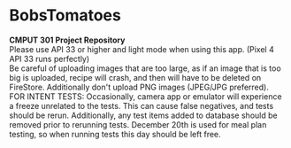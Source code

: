 # BobsTomatoes
**CMPUT 301 Project Repository**
<br>
Please use API 33 or higher and light mode when using this app. (Pixel 4 API 33 runs perfectly)
<br>
Be careful of uploading images that are too large, as if an image that is too big is uploaded, recipe will crash, and then will have to be deleted on FireStore.
Additionally don't upload PNG images (JPEG/JPG preferred).
<br>
FOR INTENT TESTS: Occasionally, camera app or emulator will experience a freeze unrelated to the tests. This can cause false negatives, and tests should be rerun. Additionally, any test items added to database should be removed prior to rerunning tests. December 20th is used for meal plan testing, so when running tests this day should be left free.
